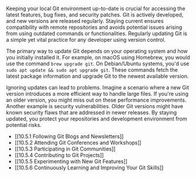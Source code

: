 Keeping your local Git environment up-to-date is crucial for accessing the latest features, bug fixes, and security patches. Git is actively developed, and new versions are released regularly. Staying current ensures compatibility with remote repositories and avoids potential issues arising from using outdated commands or functionalities. Regularly updating Git is a simple yet vital practice for any developer using version control.

The primary way to update Git depends on your operating system and how you initially installed it. For example, on macOS using Homebrew, you would use the command `brew upgrade git`. On Debian/Ubuntu systems, you'd use `sudo apt update && sudo apt upgrade git`. These commands fetch the latest package information and upgrade Git to the newest available version.

Ignoring updates can lead to problems. Imagine a scenario where a new Git version introduces a more efficient way to handle large files. If you're using an older version, you might miss out on these performance improvements. Another example is security vulnerabilities. Older Git versions might have known security flaws that are addressed in newer releases. By staying updated, you protect your repositories and development environment from potential risks.

- [[10.5.1 Following Git Blogs and Newsletters]]
- [[10.5.2 Attending Git Conferences and Workshops]]
- [[10.5.3 Participating in Git Communities]]
- [[10.5.4 Contributing to Git Projects]]
- [[10.5.5 Experimenting with New Git Features]]
- [[10.5.6 Continuously Learning and Improving Your Git Skills]]